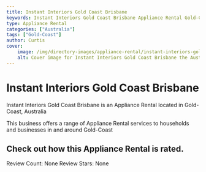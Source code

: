 ```yaml
---
title: Instant Interiors Gold Coast Brisbane
keywords: Instant Interiors Gold Coast Brisbane Appliance Rental Gold-Coast Australia 
type: Appliance Rental 
categories: ["Australia"]
tags: ["Gold-Coast"]
author: Curtis
cover:
    image: /img/directory-images/appliance-rental/instant-interiors-gold-coast-brisbane.webp
    alt: Cover image for Instant Interiors Gold Coast Brisbane the Australia based Appliance Rental servicing Gold-Coast 
---
```


# Instant Interiors Gold Coast Brisbane
Instant Interiors Gold Coast Brisbane is an Appliance Rental located in Gold-Coast, Australia

This business offers a range of Appliance Rental services to households and businesses in and around Gold-Coast

## Check out how this Appliance Rental is rated.
Review Count: None
Review Stars: None
